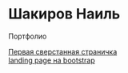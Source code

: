 # Шакиров Наиль
Портфолио

[Первая сверстанная страничка](https://snildarovich.github.io/легкий%20page%20с%20адаптивом/# "сайт портфолио")  
[landing page на bootstrap](https://snildarovich.github.io/bootstrap4,%20scss/# "с выплывающей формой контактов")
